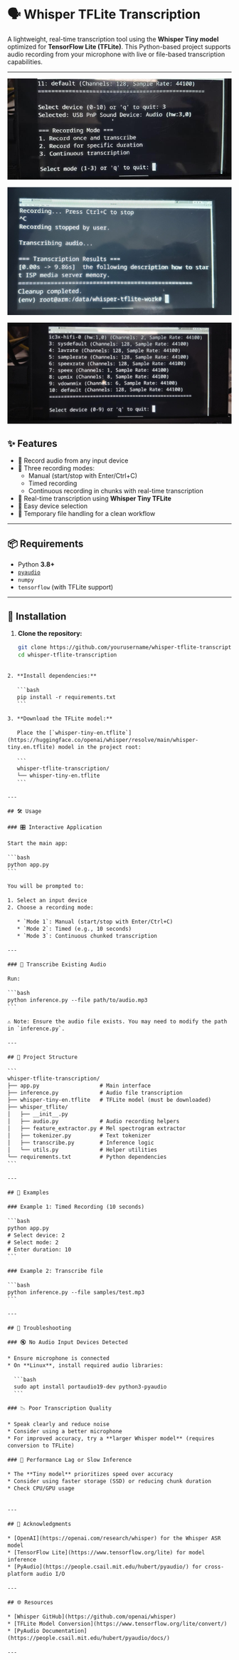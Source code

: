 # 🗣️ Whisper TFLite Transcription

A lightweight, real-time transcription tool using the **Whisper Tiny model** optimized for **TensorFlow Lite (TFLite)**. This Python-based project supports audio recording from your microphone with live or file-based transcription capabilities.

---


![output](output.jpeg)

![output](output_2.jpeg)

![output](output_3.jpeg)

## ✨ Features

- 🎤 Record audio from any input device
- 🔘 Three recording modes:
  - Manual (start/stop with Enter/Ctrl+C)
  - Timed recording
  - Continuous recording in chunks with real-time transcription
- 🧠 Real-time transcription using **Whisper Tiny TFLite**
- 🧩 Easy device selection
- 🧹 Temporary file handling for a clean workflow

---

## 📦 Requirements

- Python **3.8+**
- [`pyaudio`](https://pypi.org/project/PyAudio/)
- `numpy`
- `tensorflow` (with TFLite support)

---

## 🚀 Installation

1. **Clone the repository:**
   ```bash
   git clone https://github.com/yourusername/whisper-tflite-transcription.git
   cd whisper-tflite-transcription
````

2. **Install dependencies:**

   ```bash
   pip install -r requirements.txt
   ```

3. **Download the TFLite model:**

   Place the [`whisper-tiny-en.tflite`](https://huggingface.co/openai/whisper/resolve/main/whisper-tiny.en.tflite) model in the project root:

   ```
   whisper-tflite-transcription/
   └── whisper-tiny-en.tflite
   ```

---

## 🛠️ Usage

### 🎛️ Interactive Application

Start the main app:

```bash
python app.py
```

You will be prompted to:

1. Select an input device
2. Choose a recording mode:

   * `Mode 1`: Manual (start/stop with Enter/Ctrl+C)
   * `Mode 2`: Timed (e.g., 10 seconds)
   * `Mode 3`: Continuous chunked transcription

---

### 📁 Transcribe Existing Audio

Run:

```bash
python inference.py --file path/to/audio.mp3
```

⚠️ Note: Ensure the audio file exists. You may need to modify the path in `inference.py`.

---

## 📂 Project Structure

```
whisper-tflite-transcription/
├── app.py                   # Main interface
├── inference.py             # Audio file transcription
├── whisper-tiny-en.tflite   # TFLite model (must be downloaded)
├── whisper_tflite/
│   ├── __init__.py
│   ├── audio.py             # Audio recording helpers
│   ├── feature_extractor.py # Mel spectrogram extractor
│   ├── tokenizer.py         # Text tokenizer
│   ├── transcribe.py        # Inference logic
│   └── utils.py             # Helper utilities
└── requirements.txt         # Python dependencies
```

---

## 🧪 Examples

### Example 1: Timed Recording (10 seconds)

```bash
python app.py
# Select device: 2
# Select mode: 2
# Enter duration: 10
```

### Example 2: Transcribe file

```bash
python inference.py --file samples/test.mp3
```

---

## 🧯 Troubleshooting

### 🔇 No Audio Input Devices Detected

* Ensure microphone is connected
* On **Linux**, install required audio libraries:

  ```bash
  sudo apt install portaudio19-dev python3-pyaudio
  ```

### 📉 Poor Transcription Quality

* Speak clearly and reduce noise
* Consider using a better microphone
* For improved accuracy, try a **larger Whisper model** (requires conversion to TFLite)

### 🐢 Performance Lag or Slow Inference

* The **Tiny model** prioritizes speed over accuracy
* Consider using faster storage (SSD) or reducing chunk duration
* Check CPU/GPU usage


---

## 🙏 Acknowledgments

* [OpenAI](https://openai.com/research/whisper) for the Whisper ASR model
* [TensorFlow Lite](https://www.tensorflow.org/lite) for model inference
* [PyAudio](https://people.csail.mit.edu/hubert/pyaudio/) for cross-platform audio I/O

---

## 🌐 Resources

* [Whisper GitHub](https://github.com/openai/whisper)
* [TFLite Model Conversion](https://www.tensorflow.org/lite/convert/)
* [PyAudio Documentation](https://people.csail.mit.edu/hubert/pyaudio/docs/)

---


